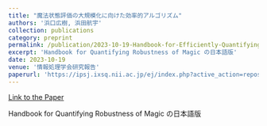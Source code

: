 ```yaml
---
title: "魔法状態評価の大規模化に向けた効率的アルゴリズム"
authors: '浜口広樹, 浜田航宇'
collection: publications
category: preprint
permalink: /publication/2023-10-19-Handbook-for-Efficiently-Quantifying-Robustness-of-Magic
excerpt: 'Handbook for Quantifying Robustness of Magic の日本語版'
date: 2023-10-19
venue: '情報処理学会研究報告'
paperurl: 'https://ipsj.ixsq.nii.ac.jp/ej/index.php?active_action=repository_view_main_item_detail&page_id=13&block_id=8&item_id=228560&item_no=1'
---
```


<a href='https://ipsj.ixsq.nii.ac.jp/ej/index.php?active_action=repository_view_main_item_detail&page_id=13&block_id=8&item_id=228560&item_no=1'>Link to the Paper</a>

Handbook for Quantifying Robustness of Magic の日本語版
